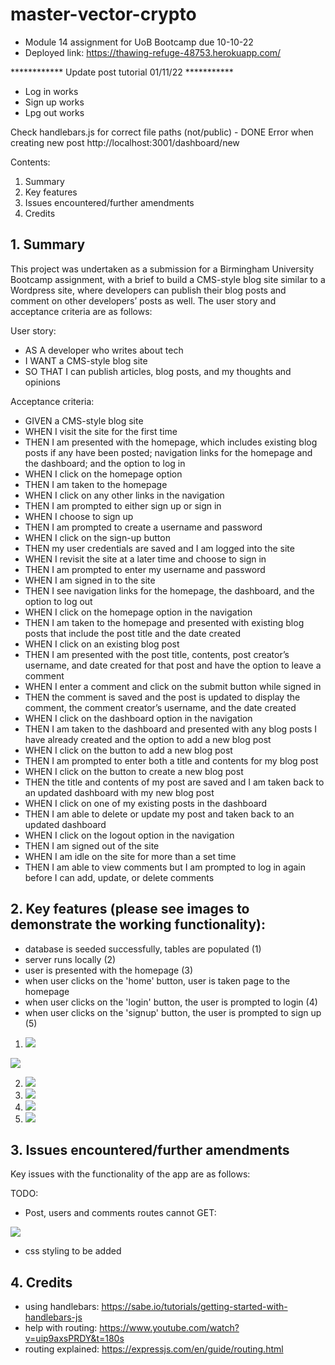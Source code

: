 # master-vector-crypto
- Module 14 assignment for UoB Bootcamp due 10-10-22
- Deployed link: https://thawing-refuge-48753.herokuapp.com/


************ Update post tutorial 01/11/22 ***********

- Log in works
- Sign up works
- Lpg out works

Check handlebars.js for correct file paths (not/public) - DONE
Error when creating new post http://localhost:3001/dashboard/new

Contents:

1. Summary
2. Key features
3. Issues encountered/further amendments
4. Credits

## 1. Summary

This project was undertaken as a submission for a Birmingham University Bootcamp assignment, with a brief to build a CMS-style blog site similar to a Wordpress site, where developers can publish their blog posts and comment on other developers’ posts as well.  The user story and acceptance criteria are as follows:

User story:

- AS A developer who writes about tech
- I WANT a CMS-style blog site
- SO THAT I can publish articles, blog posts, and my thoughts and opinions

Acceptance criteria:

- GIVEN a CMS-style blog site
- WHEN I visit the site for the first time
- THEN I am presented with the homepage, which includes existing blog posts if any have been posted; navigation links for the homepage and the dashboard; and the option to log in
- WHEN I click on the homepage option
- THEN I am taken to the homepage
- WHEN I click on any other links in the navigation
- THEN I am prompted to either sign up or sign in
- WHEN I choose to sign up
- THEN I am prompted to create a username and password
- WHEN I click on the sign-up button
- THEN my user credentials are saved and I am logged into the site
- WHEN I revisit the site at a later time and choose to sign in
- THEN I am prompted to enter my username and password
- WHEN I am signed in to the site
- THEN I see navigation links for the homepage, the dashboard, and the option to log out
- WHEN I click on the homepage option in the navigation
- THEN I am taken to the homepage and presented with existing blog posts that include the post title and the date created
- WHEN I click on an existing blog post
- THEN I am presented with the post title, contents, post creator’s username, and date created for that post and have the option to leave a comment
- WHEN I enter a comment and click on the submit button while signed in
- THEN the comment is saved and the post is updated to display the comment, the comment creator’s username, and the date created
- WHEN I click on the dashboard option in the navigation
- THEN I am taken to the dashboard and presented with any blog posts I have already created and the option to add a new blog post
- WHEN I click on the button to add a new blog post
- THEN I am prompted to enter both a title and contents for my blog post
- WHEN I click on the button to create a new blog post
- THEN the title and contents of my post are saved and I am taken back to an updated dashboard with my new blog post
- WHEN I click on one of my existing posts in the dashboard
- THEN I am able to delete or update my post and taken back to an updated dashboard
- WHEN I click on the logout option in the navigation
- THEN I am signed out of the site
- WHEN I am idle on the site for more than a set time
- THEN I am able to view comments but I am prompted to log in again before I can add, update, or delete comments


## 2. Key features (please see images to demonstrate the working functionality):

- database is seeded successfully, tables are populated (1)
- server runs locally (2)
- user is presented with the homepage (3)
- when user clicks on the 'home' button, user is taken page to the homepage
- when user clicks on the 'login' button, the user is prompted to login (4)
- when user clicks on the 'signup' button, the user is prompted to sign up (5)

1) <img src ="images/seed_database.png">

<img src ="images/sql.png">

2) <img src ="images/run_server.png">

3) <img src ="images/home-page.png">

4) <img src ="images/login-page.png">

5) <img src ="images/signup-page.png">

## 3. Issues encountered/further amendments

Key issues with the functionality of the app are as follows:

TODO: 

- Post, users and comments routes cannot GET:

<img src ="images/cannot_get.png">

- css styling to be added


## 4. Credits

- using handlebars: https://sabe.io/tutorials/getting-started-with-handlebars-js
- help with routing: https://www.youtube.com/watch?v=uip9axsPRDY&t=180s
- routing explained: https://expressjs.com/en/guide/routing.html
